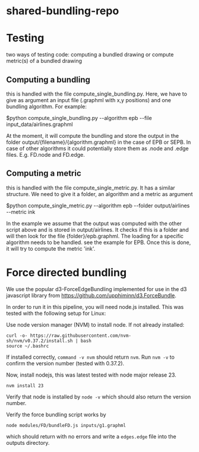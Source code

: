 # shared-bundling-repo

# Testing

two ways of testing code: computing a bundled drawing or compute metric(s) of a bundled drawing

## Computing a bundling

this is handled with the file compute_single_bundling.py. Here, we have to give as argument an input file (.graphml with x,y positions) and one bundling algorithm. For example:

$python compute_single_bundling.py --algorithm epb --file input_data/airlines.graphml

At the moment, it will compute the bundling and store the output in the folder output/{filename}/{algorithm.graphml} in the case of EPB or SEPB. In case of other algorithms it could potentially store them as .node and .edge files. E.g. FD.node and FD.edge.

## Computing a metric

this is handled with the file compute_single_metric.py. It has a similar structure. We need to give it a folder, an algorithm and a metric as argument

$python compute_single_metric.py --algorithm epb --folder output/airlines --metric ink

In the example we assume that the output was computed with the other script above and is stored in output/airlines. It checks if this is a folder and will then look for the file {folder}/epb.graphml. The loading for a specific algorithm needs to be handled. see the example for EPB. Once this is done, it will try to compute the metric 'ink'.



# Force directed bundling
We use the popular d3-ForceEdgeBundling implemented for use in the d3 javascript library from https://github.com/upphiminn/d3.ForceBundle.

In order to run it in this pipeline, you will need node.js installed. This was tested with the following setup for Linux: 

Use node version manager (NVM) to install node. If not already installed: 
``` 
curl -o- https://raw.githubusercontent.com/nvm-sh/nvm/v0.37.2/install.sh | bash
source ~/.bashrc
```
If installed correctly, `command -v nvm` should return `nvm`. Run `nvm -v` to confirm the version number (tested with 0.37.2). 

Now, install nodejs, this was latest tested with node major release 23.
```
nvm install 23
```
Verify that node is installed by `node -v` which should also return the version number. 

Verify the force bundling script works by 
```
node modules/FD/bundleFD.js inputs/g1.graphml
```
which should return with no errors and write a `edges.edge` file into the outputs directory. 